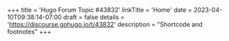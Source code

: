+++
title = 'Hugo Forum Topic #43832'
linkTitle = 'Home'
date = 2023-04-10T09:38:14-07:00
draft = false
details = 'https://discourse.gohugo.io/t/43832'
description = "Shortcode and footnotes"
+++

